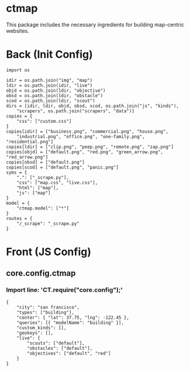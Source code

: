 # ctmap
This package includes the necessary ingredients for building map-centric websites.


# Back (Init Config)

    import os
    
    idir = os.path.join("img", "map")
    ldir = os.path.join(idir, "live")
    objd = os.path.join(ldir, "objective")
    obsd = os.path.join(ldir, "obstacle")
    scod = os.path.join(ldir, "scout")
    dirs = [idir, ldir, objd, obsd, scod, os.path.join("js", "kinds"),
    	"scrapers", os.path.join("scrapers", "data")]
    copies = {
    	"css": ["custom.css"]
    }
    copies[idir] = ["business.png", "commercial.png", "house.png",
    	"industrial.png", "office.png", "one-family.png", "residential.png"]
    copies[ldir] = ["clip.png", "peep.png", "remote.png", "zap.png"]
    copies[objd] = ["default.png", "red.png", "green_arrow.png", "red_arrow.png"]
    copies[obsd] = ["default.png"]
    copies[scod] = ["default.png", "panic.png"]
    syms = {
    	".": ["_scrape.py"],
    	"css": ["map.css", "live.css"],
    	"html": ["map"],
    	"js": ["map"]
    }
    model = {
    	"ctmap.model": ["*"]
    }
    routes = {
    	"/_scrape": "_scrape.py"
    }

# Front (JS Config)

## core.config.ctmap
### Import line: 'CT.require("core.config");'
    {
    	"city": "san francisco",
    	"types": ["building"],
    	"center": { "lat": 37.75, "lng": -122.45 },
    	"queries": [{ "modelName": "building" }],
    	"custom_kinds": [],
    	"geokeys": [],
    	"live": {
    		"scouts": ["default"],
    		"obstacles": ["default"],
    		"objectives": ["default", "red"]
    	}
    }